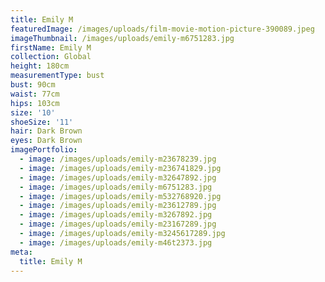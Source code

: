```yaml
---
title: Emily M
featuredImage: /images/uploads/film-movie-motion-picture-390089.jpeg
imageThumbnail: /images/uploads/emily-m6751283.jpg
firstName: Emily M
collection: Global
height: 180cm
measurementType: bust
bust: 90cm
waist: 77cm
hips: 103cm
size: '10'
shoeSize: '11'
hair: Dark Brown
eyes: Dark Brown
imagePortfolio:
  - image: /images/uploads/emily-m23678239.jpg
  - image: /images/uploads/emily-m236741829.jpg
  - image: /images/uploads/emily-m32647892.jpg
  - image: /images/uploads/emily-m6751283.jpg
  - image: /images/uploads/emily-m532768920.jpg
  - image: /images/uploads/emily-m23612789.jpg
  - image: /images/uploads/emily-m3267892.jpg
  - image: /images/uploads/emily-m23167289.jpg
  - image: /images/uploads/emily-m3245617289.jpg
  - image: /images/uploads/emily-m46t2373.jpg
meta:
  title: Emily M
---
```


